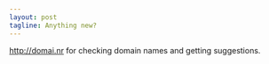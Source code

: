 ```yaml
---
layout: post
tagline: Anything new?
---
```

<http://domai.nr> for checking domain names and getting suggestions.